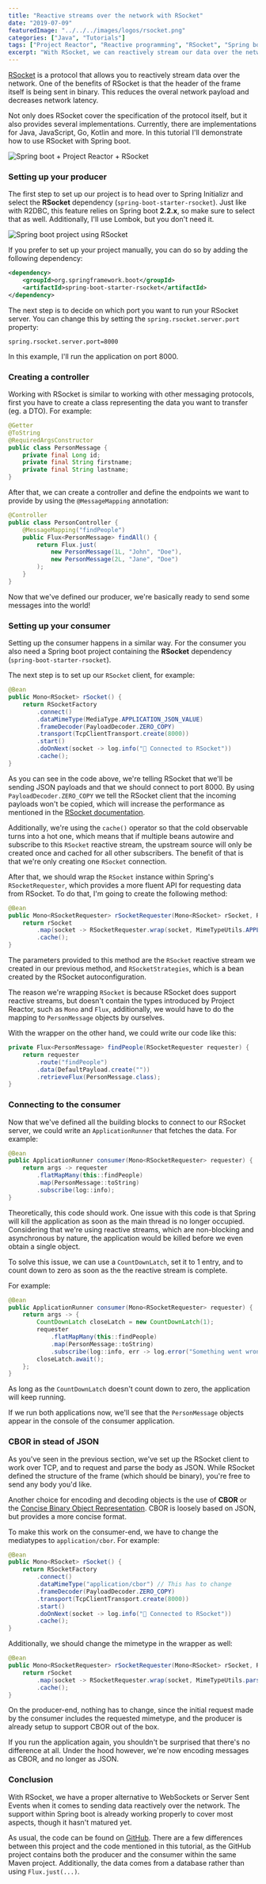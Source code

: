 ```yaml
---
title: "Reactive streams over the network with RSocket"
date: "2019-07-09"
featuredImage: "../../../images/logos/rsocket.png"
categories: ["Java", "Tutorials"]
tags: ["Project Reactor", "Reactive programming", "RSocket", "Spring boot"]
excerpt: "With RSocket, we can reactively stream our data over the network. In this example I'll demonstrate how RSocket can be used with Spring boot."
---
```


[RSocket](http://rsocket.io/) is a protocol that allows you to reactively stream data over the network. One of the benefits of RSocket is that the header of the frame itself is being sent in binary. This reduces the overal network payload and decreases network latency.

Not only does RSocket cover the specification of the protocol itself, but it also provides several implementations. Currently, there are implementations for Java, JavaScript, Go, Kotlin and more. In this tutorial I'll demonstrate how to use RSocket with Spring boot.

![Spring boot + Project Reactor + RSocket](content/posts/2019/2019-07-09-reactive-streams-rsocket/images/spring-boot-reactor-rsocket.png)

### Setting up your producer

The first step to set up our project is to head over to Spring Initializr and select the **RSocket** dependency (`spring-boot-starter-rsocket`). Just like with R2DBC, this feature relies on Spring boot **2.2.x**, so make sure to select that as well. Additionally, I'll use Lombok, but you don't need it.

![Spring boot project using RSocket](content/posts/2019/2019-07-09-reactive-streams-rsocket/images/Screenshot-2019-06-19-15.05.40.png)

If you prefer to set up your project manually, you can do so by adding the following dependency:

```xml
<dependency>
    <groupId>org.springframework.boot</groupId>
    <artifactId>spring-boot-starter-rsocket</artifactId>
</dependency>
```

The next step is to decide on which port you want to run your RSocket server. You can change this by setting the `spring.rsocket.server.port` property:

```
spring.rsocket.server.port=8000
```

In this example, I'll run the application on port 8000.

### Creating a controller

Working with RSocket is similar to working with other messaging protocols, first you have to create a class representing the data you want to transfer (eg. a DTO). For example:

```java
@Getter
@ToString
@RequiredArgsConstructor
public class PersonMessage {
    private final Long id;
    private final String firstname;
    private final String lastname;
}
```

After that, we can create a controller and define the endpoints we want to provide by using the `@MessageMapping` annotation:

```java
@Controller
public class PersonController {
    @MessageMapping("findPeople")
    public Flux<PersonMessage> findAll() {
        return Flux.just(
            new PersonMessage(1L, "John", "Doe"),
            new PersonMessage(2L, "Jane", "Doe")
        );
    }
}
```

Now that we've defined our producer, we're basically ready to send some messages into the world!

### Setting up your consumer

Setting up the consumer happens in a similar way. For the consumer you also need a Spring boot project containing the **RSocket** dependency (`spring-boot-starter-rsocket`).

The next step is to set up our `RSocket` client, for example:

```java
@Bean
public Mono<RSocket> rSocket() {
    return RSocketFactory
        .connect()
        .dataMimeType(MediaType.APPLICATION_JSON_VALUE)
        .frameDecoder(PayloadDecoder.ZERO_COPY)
        .transport(TcpClientTransport.create(8000))
        .start()
        .doOnNext(socket -> log.info("🚀 Connected to RSocket"))
        .cache();
}
```

As you can see in the code above, we're telling RSocket that we'll be sending JSON payloads and that we should connect to port 8000. By using `PayloadDecoder.ZERO_COPY` we tell the RSocket client that the incoming payloads won't be copied, which will increase the performance as mentioned in the [RSocket documentation](https://github.com/rsocket/rsocket-java#zero-copy).

Additionally, we're using the `cache()` operator so that the cold observable turns into a hot one, which means that if multiple beans autowire and subscribe to this `RSocket` reactive stream, the upstream source will only be created once and cached for all other subscribers. The benefit of that is that we're only creating one `RSocket` connection.

After that, we should wrap the `RSocket` instance within Spring's `RSocketRequester`, which provides a more fluent API for requesting data from RSocket. To do that, I'm going to create the following method:

```java
@Bean
public Mono<RSocketRequester> rSocketRequester(Mono<RSocket> rSocket, RSocketStrategies strategies) {
    return rSocket
        .map(socket -> RSocketRequester.wrap(socket, MimeTypeUtils.APPLICATION_JSON, strategies))
        .cache();
}
```

The parameters provided to this method are the `RSocket` reactive stream we created in our previous method, and `RSocketStrategies`, which is a bean created by the RSocket autoconfiguration.

The reason we're wrapping `RSocket` is because RSocket does support reactive streams, but doesn't contain the types introduced by Project Reactor, such as `Mono` and `Flux`, additionally, we would have to do the mapping to `PersonMessage` objects by ourselves.

With the wrapper on the other hand, we could write our code like this:

```java
private Flux<PersonMessage> findPeople(RSocketRequester requester) {
    return requester
        .route("findPeople")
        .data(DefaultPayload.create(""))
        .retrieveFlux(PersonMessage.class);
}
```

### Connecting to the consumer

Now that we've defined all the building blocks to connect to our RSocket server, we could write an `ApplicationRunner` that fetches the data. For example:

```java
@Bean
public ApplicationRunner consumer(Mono<RSocketRequester> requester) {
    return args -> requester
        .flatMapMany(this::findPeople)
        .map(PersonMessage::toString)
        .subscribe(log::info);
}
```

Theoretically, this code should work. One issue with this code is that Spring will kill the application as soon as the main thread is no longer occupied. Considering that we're using reactive streams, which are non-blocking and asynchronous by nature, the application would be killed before we even obtain a single object.

To solve this issue, we can use a `CountDownLatch`, set it to 1 entry, and to count down to zero as soon as the the reactive stream is complete.

For example:

```java
@Bean
public ApplicationRunner consumer(Mono<RSocketRequester> requester) {
    return args -> {
        CountDownLatch closeLatch = new CountDownLatch(1);
        requester
            .flatMapMany(this::findPeople)
            .map(PersonMessage::toString)
            .subscribe(log::info, err -> log.error("Something went wrong", err), closeLatch::countDown);
        closeLatch.await();
    };
}
```

As long as the `CountDownLatch` doesn't count down to zero, the application will keep running.

If we run both applications now, we'll see that the `PersonMessage` objects appear in the console of the consumer application.

### CBOR in stead of JSON

As you've seen in the previous section, we've set up the RSocket client to work over TCP, and to request and parse the body as JSON. While RSocket defined the structure of the frame (which should be binary), you're free to send any body you'd like.

Another choice for encoding and decoding objects is the use of **CBOR** or the [Concise Binary Object Representation](https://cbor.io/). CBOR is loosely based on JSON, but provides a more concise format.

To make this work on the consumer-end, we have to change the mediatypes to `application/cbor`. For example:

```java
@Bean
public Mono<RSocket> rSocket() {
    return RSocketFactory
        .connect()
        .dataMimeType("application/cbor") // This has to change
        .frameDecoder(PayloadDecoder.ZERO_COPY)
        .transport(TcpClientTransport.create(8000))
        .start()
        .doOnNext(socket -> log.info("🚀 Connected to RSocket"))
        .cache();
}
```

Additionally, we should change the mimetype in the wrapper as well:

```java
@Bean
public Mono<RSocketRequester> rSocketRequester(Mono<RSocket> rSocket, RSocketStrategies strategies) {
    return rSocket
        .map(socket -> RSocketRequester.wrap(socket, MimeTypeUtils.parseMimeType("application/cbor"), strategies))
        .cache();
}
```

On the producer-end, nothing has to change, since the initial request made by the consumer includes the requested mimetype, and the producer is already setup to support CBOR out of the box.

If you run the application again, you shouldn't be surprised that there's no difference at all. Under the hood however, we're now encoding messages as CBOR, and no longer as JSON.

### Conclusion

With RSocket, we have a proper alternative to WebSockets or Server Sent Events when it comes to sending data reactively over the network. The support within Spring boot is already working properly to cover most aspects, though it hasn't matured yet.

As usual, the code can be found on [GitHub](https://github.com/g00glen00b/spring-samples/tree/master/spring-boot-rsocket). There are a few differences between this project and the code mentioned in this tutorial, as the GitHub project contains both the producer and the consumer within the same Maven project. Additionally, the data comes from a database rather than using `Flux.just(...)`.

